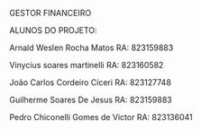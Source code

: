 GESTOR FINANCEIRO 

ALUNOS DO PROJETO:

Arnald Weslen Rocha Matos
RA: 823159883

Vinycius soares martinelli
RA: 823160582

João Carlos Cordeiro Cíceri
RA: 823127748

Guilherme Soares De Jesus
RA: 823159883

Pedro Chiconelli Gomes de Victor
RA: 823136041
